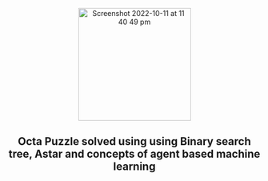 <p align="center">
  <img width="225" alt="Screenshot 2022-10-11 at 11 40 49 pm" src="https://user-images.githubusercontent.com/26850905/195211514-f7a192b4-cf02-46d7-aa7b-384585695c87.png">
</p>

<h2 align="center"> Octa Puzzle solved using using Binary search tree, Astar and concepts of agent based machine learning</h3>

